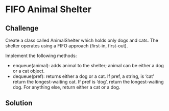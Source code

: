 # FIFO Animal Shelter

## Challenge

Create a class called AnimalShelter which holds only dogs and cats. 
The shelter operates using a FIFO approach (first-in, first-out).

Implement the following methods:

* enqueue(animal): adds animal to the shelter; animal can be either a dog or a cat object.
* dequeue(pref): returns either a dog or a cat. If pref, a string, is ‘cat’ return the longest-waiting cat. 
If pref is ‘dog’, return the longest-waiting dog. For anything else, return either a cat or a dog.

## Solution
